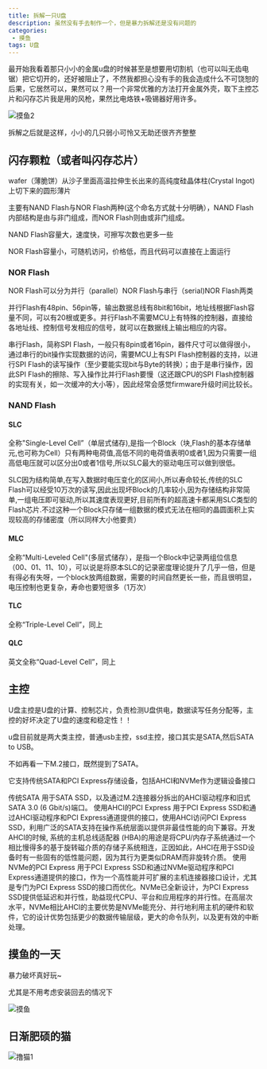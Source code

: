 ```yaml
---
title: 拆解一只U盘
description: 虽然没有手去制作一个，但是暴力拆解还是没有问题的
categories:
 - 摸鱼
tags: U盘
---
```


最开始我看着那只小小的金属u盘的时候甚至是想要用切割机（也可以叫无齿电锯）把它切开的，还好被阻止了，不然我都担心没有手的我会造成什么不可饶恕的后果，它居然可以，果然可以？用一个非常优雅的方法打开金属外壳，取下主控芯片和闪存芯片我是用的风枪，果然比电烙铁+吸锡器好用许多。

![摸鱼2](../assets/images/摸鱼2.jpg)

拆解之后就是这样，小小的几只弱小可怜又无助还很齐齐整整

##  闪存颗粒（或者叫闪存芯片）

wafer（薄脆饼）从沙子里面高温拉伸生长出来的高纯度硅晶体柱(Crystal Ingot)上切下来的圆形薄片

主要有NAND Flash与NOR Flash两种(这个命名方式就十分明确），NAND Flash内部结构是由与非门组成，而NOR Flash则由或非门组成。

NAND Flash容量大，速度快，可擦写次数也更多一些

NOR Flash容量小，可随机访问，价格低，而且代码可以直接在上面运行

### NOR Flash

NOR Flash可以分为并行（parallel）NOR Flash与串行（serial)NOR Flash两类

并行Flash有48pin、56pin等，输出数据总线有8bit和16bit，地址线根据Flash容量不同，可以有20根或更多。并行Flash不需要MCU上有特殊的控制器，直接给各地址线、控制信号发相应的信号，就可以在数据线上输出相应的内容。

串行Flash，简称SPI Flash，一般只有8pin或者16pin，器件尺寸可以做得很小，通过串行的bit操作实现数据的访问，需要MCU上有SPI Flash控制器的支持，以进行SPI Flash的读写操作（至少要能实现bit与Byte的转换）；由于是串行操作，因此SPI Flash的擦除、写入操作比并行Flash要慢（这还跟CPU的SPI Flash控制器的实现有关，如一次缓冲的大小等），因此经常会感觉firmware升级时间比较长。

### NAND Flash

#### SLC

全称"Single-Level Cell”（单层式储存),是指一个Block（块,Flash的基本存储单元,也可称为Cell）只有两种电荷值,高低不同的电荷值表明0或者1,因为只需要一组高低电压就可以区分出0或者1信号,所以SLC最大的驱动电压可以做到很低。

SLC因为结构简单,在写入数据时电压变化的区间小,所以寿命较长,传统的SLC Flash可以经受10万次的读写,因此出现坏Block的几率较小,因为存储结构非常简单,一组电压即可驱动,所以其速度表现更好,目前所有的超高速卡都采用SLC类型的Flash芯片.不过这种一个Block只存储一组数据的模式无法在相同的晶圆面积上实现较高的存储密度（所以同样大小他要贵）

#### MLC

全称“Multi-Leveled Cell"(多层式储存），是指一个Block中记录两组位信息（00、01、11、10），可以说是将原本SLC的记录密度理论提升了几乎一倍，但是有得必有失呀，一个block放两组数据，需要的时间自然更长一些，而且很明显，电压控制也更复杂，寿命也要短很多（1万次）

#### TLC

全称“Triple-Level Cell”，同上

#### QLC

英文全称“Quad-Level Cell”，同上

## 主控

U盘主控是U盘的计算、控制芯片，负责检测U盘供电，数据读写任务分配等，主控的好坏决定了U盘的速度和稳定性！！

u盘目前就是两大类主控，普通usb主控，ssd主控，接口其实是SATA,然后SATA to USB。

不如再看一下M.2接口，既然提到了SATA。

它支持传统SATA和PCI Express存储设备，包括AHCI和NVMe作为逻辑设备接口

传统SATA
用于SATA SSD，以及通过M.2连接器分拆出的AHCI驱动程序和旧式SATA 3.0 (6 Gbit/s)端口。
使用AHCI的PCI Express
用于PCI Express SSD和通过AHCI驱动程序和PCI Express通道提供的接口，使用AHCI访问PCI Express SSD，利用广泛的SATA支持在操作系统层面以提供非最佳性能的向下兼容。开发AHCI的时候, 系统的主机总线适配器 (HBA)的用途是将CPU/内存子系统通过一个相比慢得多的基于旋转磁介质的存储子系统相连，正因如此，AHCI在用于SSD设备时有一些固有的低性能问题，因为其行为更类似DRAM而非旋转介质。
使用NVMe的PCI Express
用于PCI Express SSD和通过NVMe驱动程序和PCI Express通道提供的接口，作为一个高性能并可扩展的主机连接器接口设计，尤其是专门为PCI Express SSD的接口而优化。NVMe已全新设计，为PCI Express SSD提供低延迟和并行性，助益现代CPU、平台和应用程序的并行性。在高层次水平，NVMe相比AHCI的主要优势是NVMe能充分、并行地利用主机的硬件和软件，它的设计优势包括更少的数据传输层级，更大的命令队列，以及更有效的中断处理。

## 摸鱼的一天

暴力破坏真好玩~

尤其是不用考虑安装回去的情况下

![摸鱼](../assets/images/摸鱼.jpg)

## 日渐肥硕的猫

![撸猫1](../assets/images/撸猫1.jpg)